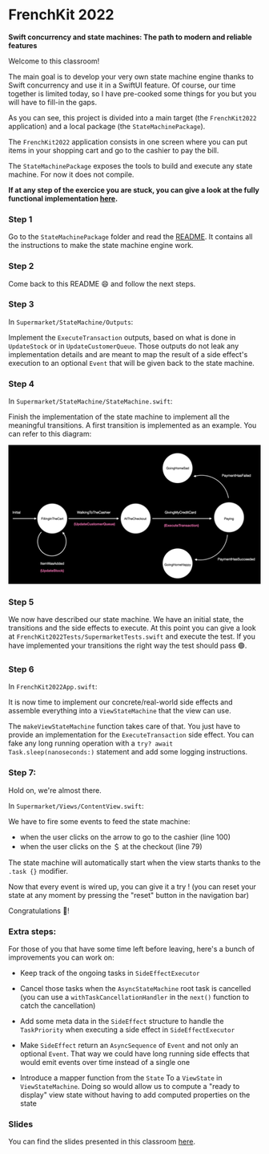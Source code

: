 # FrenchKit 2022

**Swift concurrency and state machines: The path to modern and reliable features**

Welcome to this classroom!

The main goal is to develop your very own state machine engine thanks to Swift concurrency and use it in a SwiftUI feature. Of course, our time together is limited today, so I have pre-cooked some things for you but you will have to fill-in the gaps.

As you can see, this project is divided into a main target (the `FrenchKit2022` application) and a local package (the `StateMachinePackage`).

The `FrenchKit2022` application consists in one screen where you can put items in your shopping cart and go to the cashier to pay the bill.

The `StateMachinePackage` exposes the tools to build and execute any state machine. For now it does not compile.

**If at any step of the exercice you are stuck, you can give a look at the fully functional implementation [here](https://github.com/sideeffect-io/FrenchKit2022).**

### Step 1
Go to the `StateMachinePackage` folder and read the [README](./StateMachinePackage/README.md). It contains all the instructions to make the state machine engine work.

### Step 2
Come back to this README 😄 and follow the next steps.

### Step 3
In `Supermarket/StateMachine/Outputs`:

Implement the `ExecuteTransaction` outputs, based on what is done in `UpdateStock` or in `UpdateCustomerQueue`. Those outputs do not leak any implementation details and are meant to map the result of a side effect's execution to an optional `Event` that will be given back to the state machine.

### Step 4
In `Supermarket/StateMachine/StateMachine.swift`:

Finish the implementation of the state machine to implement all the meaningful transitions. A first transition is implemented as an example. You can refer to this diagram:

![](./statemachine.png)

### Step 5
We now have described our state machine. We have an initial state, the transitions and the side effects to execute.
At this point you can give a look at `FrenchKit2022Tests/SupermarketTests.swift` and execute the test. If you have implemented your transitions the right way the test should pass 🟢.

### Step 6
In `FrenchKit2022App.swift`:

It is now time to implement our concrete/real-world side effects and assemble everything into a `ViewStateMachine` that the view can use.

The `makeViewStateMachine` function takes care of that. You just have to provide an implementation for the `ExecuteTransaction` side effect. You can fake any long running operation with a `try? await Task.sleep(nanoseconds:)` statement and add some logging instructions.

### Step 7:

Hold on, we're almost there. 

In `Supermarket/Views/ContentView.swift`:

We have to fire some events to feed the state machine:

- when the user clicks on the arrow to go to the cashier (line 100)
- when the user clicks on the ＄ at the checkout (line 79)
 
The state machine will automatically start when the view starts thanks to the `.task {}` modifier.

Now that every event is wired up, you can give it a try ! (you can reset your state at any moment by pressing the "reset" button in the navigation bar)

Congratulations 🥳!

### Extra steps:

For those of you that have some time left before leaving, here's a bunch of improvements you can work on:

- Keep track of the ongoing tasks in `SideEffectExecutor`

- Cancel those tasks when the `AsyncStateMachine` root task is cancelled (you can use a `withTaskCancellationHandler` in the `next()` function to catch the cancellation)

- Add some meta data in the `SideEffect` structure to handle the `TaskPriority` when executing a side effect in `SideEffectExecutor`

- Make `SideEffect` return an `AsyncSequence` of `Event` and not only an optional `Event`. That way we could have long running side effects that would emit events over time instead of a single one

- Introduce a mapper function from the `State` To a `ViewState` in `ViewStateMachine`. Doing so would allow us to compute a "ready to display" view state without having to add computed properties on the state

### Slides

You can find the slides presented in this classroom [here](https://github.com/sideeffect-io/FrenchKit2022/blob/main/Concurrency_and_statemachines.pdf).
